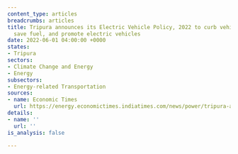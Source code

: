 ```yaml
---
content_type: articles
breadcrumbs: articles
title: Tripura announces its Electric Vehicle Policy, 2022 to curb vehicular pollution,
  save fuel, and promote electric vehicles
date: 2022-06-01 04:00:00 +0000
states:
- Tripura
sectors:
- Climate Change and Energy
- Energy
subsectors:
- Energy-related Transportation
sources:
- name: Economic Times
  url: https://energy.economictimes.indiatimes.com/news/power/tripura-adopts-electric-vehicle-policy-to-promote-evs-curb-pollution/91800654
details:
- name: ''
  url: ''
is_analysis: false

---
```

